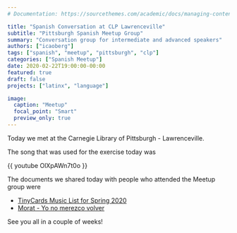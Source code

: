 ```yaml
---
# Documentation: https://sourcethemes.com/academic/docs/managing-content/

title: "Spanish Conversation at CLP Lawrenceville"
subtitle: "Pittsburgh Spanish Meetup Group"
summary: "Conversation group for intermediate and advanced speakers"
authors: ["icaoberg"]
tags: ["spanish", "meetup", "pittsburgh", "clp"]
categories: ["Spanish Meetup"]
date: 2020-02-22T19:00:00-00:00
featured: true
draft: false
projects: ["latinx", "language"]

image:
  caption: "Meetup"
  focal_point: "Smart"
  preview_only: true
---
```


Today we met at the Carnegie Library of Pittsburgh - Lawrenceville.

The song that was used for the exercise today was

{{ youtube OlXpAWn7t0o }}

The documents we shared today with people who attended the Meetup group were

* [TinyCards Music List for Spring 2020](./music_list_-_spring_2020.pdf)
* [Morat - Yo no merezco volver](./spring_2020_-_morat_-_yo_no_merezco_volver.pdf)

See you all in a couple of weeks!
